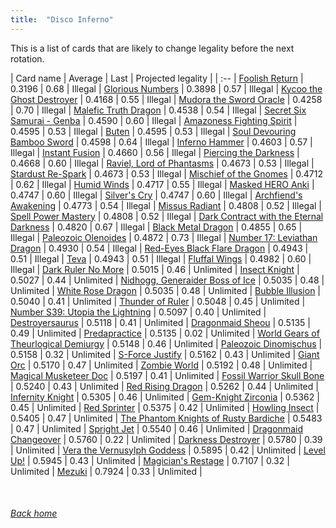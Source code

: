 ```yaml
---
title:  "Disco Inferno"
---
```


This is a list of cards that are likely to change legality before the next rotation.

| Card name | Average | Last | Projected legality |
| :-- |
[Foolish Return](https://db.ygoprodeck.com/card/?search=Foolish%20Return) | 0.3196 | 0.68 | Illegal |
[Glorious Numbers](https://db.ygoprodeck.com/card/?search=Glorious%20Numbers) | 0.3898 | 0.57 | Illegal |
[Kycoo the Ghost Destroyer](https://db.ygoprodeck.com/card/?search=Kycoo%20the%20Ghost%20Destroyer) | 0.4168 | 0.55 | Illegal |
[Mudora the Sword Oracle](https://db.ygoprodeck.com/card/?search=Mudora%20the%20Sword%20Oracle) | 0.4258 | 0.70 | Illegal |
[Malefic Truth Dragon](https://db.ygoprodeck.com/card/?search=Malefic%20Truth%20Dragon) | 0.4538 | 0.54 | Illegal |
[Secret Six Samurai - Genba](https://db.ygoprodeck.com/card/?search=Secret%20Six%20Samurai%20-%20Genba) | 0.4590 | 0.60 | Illegal |
[Amazoness Fighting Spirit](https://db.ygoprodeck.com/card/?search=Amazoness%20Fighting%20Spirit) | 0.4595 | 0.53 | Illegal |
[Buten](https://db.ygoprodeck.com/card/?search=Buten) | 0.4595 | 0.53 | Illegal |
[Soul Devouring Bamboo Sword](https://db.ygoprodeck.com/card/?search=Soul%20Devouring%20Bamboo%20Sword) | 0.4598 | 0.64 | Illegal |
[Inferno Hammer](https://db.ygoprodeck.com/card/?search=Inferno%20Hammer) | 0.4603 | 0.57 | Illegal |
[Instant Fusion](https://db.ygoprodeck.com/card/?search=Instant%20Fusion) | 0.4660 | 0.56 | Illegal |
[Piercing the Darkness](https://db.ygoprodeck.com/card/?search=Piercing%20the%20Darkness) | 0.4668 | 0.60 | Illegal |
[Raviel, Lord of Phantasms](https://db.ygoprodeck.com/card/?search=Raviel,%20Lord%20of%20Phantasms) | 0.4673 | 0.53 | Illegal |
[Stardust Re-Spark](https://db.ygoprodeck.com/card/?search=Stardust%20Re-Spark) | 0.4673 | 0.53 | Illegal |
[Mischief of the Gnomes](https://db.ygoprodeck.com/card/?search=Mischief%20of%20the%20Gnomes) | 0.4712 | 0.62 | Illegal |
[Humid Winds](https://db.ygoprodeck.com/card/?search=Humid%20Winds) | 0.4717 | 0.55 | Illegal |
[Masked HERO Anki](https://db.ygoprodeck.com/card/?search=Masked%20HERO%20Anki) | 0.4747 | 0.60 | Illegal |
[Silver's Cry](https://db.ygoprodeck.com/card/?search=Silver's%20Cry) | 0.4747 | 0.60 | Illegal |
[Archfiend's Awakening](https://db.ygoprodeck.com/card/?search=Archfiend's%20Awakening) | 0.4773 | 0.54 | Illegal |
[Missus Radiant](https://db.ygoprodeck.com/card/?search=Missus%20Radiant) | 0.4808 | 0.52 | Illegal |
[Spell Power Mastery](https://db.ygoprodeck.com/card/?search=Spell%20Power%20Mastery) | 0.4808 | 0.52 | Illegal |
[Dark Contract with the Eternal Darkness](https://db.ygoprodeck.com/card/?search=Dark%20Contract%20with%20the%20Eternal%20Darkness) | 0.4820 | 0.67 | Illegal |
[Black Metal Dragon](https://db.ygoprodeck.com/card/?search=Black%20Metal%20Dragon) | 0.4855 | 0.65 | Illegal |
[Paleozoic Olenoides](https://db.ygoprodeck.com/card/?search=Paleozoic%20Olenoides) | 0.4872 | 0.73 | Illegal |
[Number 17: Leviathan Dragon](https://db.ygoprodeck.com/card/?search=Number%2017:%20Leviathan%20Dragon) | 0.4930 | 0.54 | Illegal |
[Red-Eyes Black Flare Dragon](https://db.ygoprodeck.com/card/?search=Red-Eyes%20Black%20Flare%20Dragon) | 0.4943 | 0.51 | Illegal |
[Teva](https://db.ygoprodeck.com/card/?search=Teva) | 0.4943 | 0.51 | Illegal |
[Fluffal Wings](https://db.ygoprodeck.com/card/?search=Fluffal%20Wings) | 0.4982 | 0.60 | Illegal |
[Dark Ruler No More](https://db.ygoprodeck.com/card/?search=Dark%20Ruler%20No%20More) | 0.5015 | 0.46 | Unlimited |
[Insect Knight](https://db.ygoprodeck.com/card/?search=Insect%20Knight) | 0.5027 | 0.44 | Unlimited |
[Nidhogg, Generaider Boss of Ice](https://db.ygoprodeck.com/card/?search=Nidhogg,%20Generaider%20Boss%20of%20Ice) | 0.5035 | 0.48 | Unlimited |
[White Rose Dragon](https://db.ygoprodeck.com/card/?search=White%20Rose%20Dragon) | 0.5035 | 0.48 | Unlimited |
[Bubble Illusion](https://db.ygoprodeck.com/card/?search=Bubble%20Illusion) | 0.5040 | 0.41 | Unlimited |
[Thunder of Ruler](https://db.ygoprodeck.com/card/?search=Thunder%20of%20Ruler) | 0.5048 | 0.45 | Unlimited |
[Number S39: Utopia the Lightning](https://db.ygoprodeck.com/card/?search=Number%20S39:%20Utopia%20the%20Lightning) | 0.5097 | 0.40 | Unlimited |
[Destroyersaurus](https://db.ygoprodeck.com/card/?search=Destroyersaurus) | 0.5118 | 0.41 | Unlimited |
[Dragonmaid Sheou](https://db.ygoprodeck.com/card/?search=Dragonmaid%20Sheou) | 0.5135 | 0.49 | Unlimited |
[Predapractice](https://db.ygoprodeck.com/card/?search=Predapractice) | 0.5135 | 0.02 | Unlimited |
[World Gears of Theurlogical Demiurgy](https://db.ygoprodeck.com/card/?search=World%20Gears%20of%20Theurlogical%20Demiurgy) | 0.5148 | 0.46 | Unlimited |
[Paleozoic Dinomischus](https://db.ygoprodeck.com/card/?search=Paleozoic%20Dinomischus) | 0.5158 | 0.32 | Unlimited |
[S-Force Justify](https://db.ygoprodeck.com/card/?search=S-Force%20Justify) | 0.5162 | 0.43 | Unlimited |
[Giant Orc](https://db.ygoprodeck.com/card/?search=Giant%20Orc) | 0.5170 | 0.47 | Unlimited |
[Zombie World](https://db.ygoprodeck.com/card/?search=Zombie%20World) | 0.5192 | 0.48 | Unlimited |
[Magical Musketeer Doc](https://db.ygoprodeck.com/card/?search=Magical%20Musketeer%20Doc) | 0.5197 | 0.41 | Unlimited |
[Fossil Warrior Skull Bone](https://db.ygoprodeck.com/card/?search=Fossil%20Warrior%20Skull%20Bone) | 0.5240 | 0.43 | Unlimited |
[Red Rising Dragon](https://db.ygoprodeck.com/card/?search=Red%20Rising%20Dragon) | 0.5262 | 0.44 | Unlimited |
[Infernity Knight](https://db.ygoprodeck.com/card/?search=Infernity%20Knight) | 0.5305 | 0.46 | Unlimited |
[Gem-Knight Zirconia](https://db.ygoprodeck.com/card/?search=Gem-Knight%20Zirconia) | 0.5362 | 0.45 | Unlimited |
[Red Sprinter](https://db.ygoprodeck.com/card/?search=Red%20Sprinter) | 0.5375 | 0.42 | Unlimited |
[Howling Insect](https://db.ygoprodeck.com/card/?search=Howling%20Insect) | 0.5405 | 0.47 | Unlimited |
[The Phantom Knights of Rusty Bardiche](https://db.ygoprodeck.com/card/?search=The%20Phantom%20Knights%20of%20Rusty%20Bardiche) | 0.5483 | 0.47 | Unlimited |
[Spright Jet](https://db.ygoprodeck.com/card/?search=Spright%20Jet) | 0.5540 | 0.46 | Unlimited |
[Dragonmaid Changeover](https://db.ygoprodeck.com/card/?search=Dragonmaid%20Changeover) | 0.5760 | 0.22 | Unlimited |
[Darkness Destroyer](https://db.ygoprodeck.com/card/?search=Darkness%20Destroyer) | 0.5780 | 0.39 | Unlimited |
[Vera the Vernusylph Goddess](https://db.ygoprodeck.com/card/?search=Vera%20the%20Vernusylph%20Goddess) | 0.5895 | 0.42 | Unlimited |
[Level Up!](https://db.ygoprodeck.com/card/?search=Level%20Up!) | 0.5945 | 0.43 | Unlimited |
[Magician's Restage](https://db.ygoprodeck.com/card/?search=Magician's%20Restage) | 0.7107 | 0.32 | Unlimited |
[Mezuki](https://db.ygoprodeck.com/card/?search=Mezuki) | 0.7924 | 0.33 | Unlimited |

<br>

###### [Back home](index)